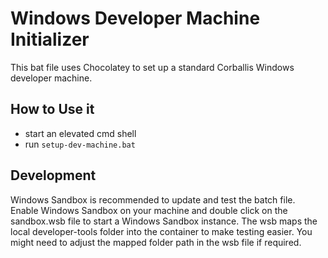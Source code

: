 # Windows Developer Machine Initializer

This bat file uses Chocolatey to set up a standard Corballis Windows developer machine.

## How to Use it
- start an elevated cmd shell
- run ```setup-dev-machine.bat```

## Development
Windows Sandbox is recommended to update and test the batch file. Enable Windows Sandbox on
your machine and double click on the sandbox.wsb file to start a Windows Sandbox instance.
The wsb maps the local developer-tools folder into the container to make testing easier.
You might need to adjust the mapped folder path in the wsb file if required. 